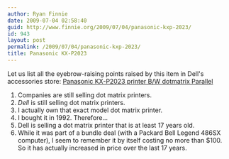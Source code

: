 ```yaml
---
author: Ryan Finnie
date: 2009-07-04 02:58:40
guid: http://www.finnie.org/2009/07/04/panasonic-kxp-2023/
id: 943
layout: post
permalink: /2009/07/04/panasonic-kxp-2023/
title: Panasonic KX-P2023
---
```

Let us list all the eyebrow-raising points raised by this item in Dell's accessories store: [Panasonic KX-P2023 printer B/W dotmatrix Parallel](http://accessories.us.dell.com/sna/productdetail.aspx?sku=650037-4&cs=04&c=us&l=en&dgc=SS&cid=27722&lid=628335)

  1. Companies are still selling dot matrix printers.
  2. _Dell_ is still selling dot matrix printers.
  3. I actually own that exact model dot matrix printer.
  4. I bought it in 1992. Therefore...
  5. Dell is selling a dot matrix printer that is at least 17 years old.
  6. While it was part of a bundle deal (with a Packard Bell Legend 486SX computer), I seem to remember it by itself costing no more than $100. So it has actually increased in price over the last 17 years.
